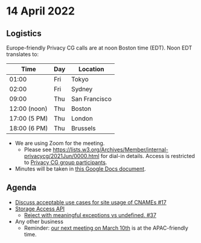 # 14 April 2022

## Logistics

Europe-friendly Privacy CG calls are at noon Boston time (EDT). Noon EDT translates to:

| Time         | Day | Location      |
| ------------ | --- | ------------- |
| 01:00        | Fri | Tokyo         |
| 02:00        | Fri | Sydney        |
| 09:00        | Thu | San Francisco |
| 12:00 (noon) | Thu | Boston        |
| 17:00 (5 PM) | Thu | London        |
| 18:00 (6 PM) | Thu | Brussels      |

* We are using Zoom for the meeting.
    * Please see https://lists.w3.org/Archives/Member/internal-privacycg/2021Jun/0000.html for dial-in details. Access is restricted to [Privacy CG group participants](https://www.w3.org/community/privacycg/participants).
* Minutes will be taken in [this Google Docs document](https://docs.google.com/document/d/1DZEhS1UHJ1PKxt5ZwKmn5LZ4bo10UFyNXeLp2dUuzRM/edit#).

## Agenda

* [Discuss acceptable use cases for site usage of CNAMEs #17](https://github.com/privacycg/meetings/issues/17)
* [Storage Access API](https://github.com/privacycg/storage-access)
    * [Reject with meaningful exceptions vs undefined. #37](https://github.com/privacycg/storage-access/issues/37)
* Any other business
    * Reminder: [our next meeting on March 10th](https://www.w3.org/events/meetings/811c2c7a-ef52-46e5-8bcd-8ee8fc4f09c4/20220310T120000) is at the APAC-friendly time.
